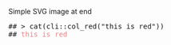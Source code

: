 
Simple SVG image at end

<style type="text/css">
.ansi-bold         { font-weight: bold;             }
.ansi-italic       { font-style: italic;            }
.ansi-underline    { text-decoration: underline;    }
.ansi-blink        { text-decoration: blink;        }
.ansi-hide         { visibility: hidden;            }
.ansi-crossedout   { text-decoration: line-through; }
.ansi-link:hover   { text-decoration: underline;    }
.ansi-color-0      { color: #282D35 }
.ansi-color-1      { color: #E88388 }
.ansi-color-2      { color: #A8CC8C }
.ansi-color-3      { color: #DBAB79 }
.ansi-color-4      { color: #71BEF2 }
.ansi-color-5      { color: #D290E4 }
.ansi-color-6      { color: #66C2CD }
.ansi-color-7      { color: #B9BFCA }
.ansi-color-8      { color: #6F7783 }
.ansi-color-9      { color: #E88388 }
.ansi-color-10     { color: #A8CC8C }
.ansi-color-11     { color: #DBAB79 }
.ansi-color-12     { color: #73BEF3 }
.ansi-color-13     { color: #D290E3 }
.ansi-color-14     { color: #66C2CD }
.ansi-color-15     { color: #FFFFFF }
.ansi-bg-color-0   { background-color: #282D35 }
.ansi-bg-color-1   { background-color: #E88388 }
.ansi-bg-color-2   { background-color: #A8CC8C }
.ansi-bg-color-3   { background-color: #DBAB79 }
.ansi-bg-color-4   { background-color: #71BEF2 }
.ansi-bg-color-5   { background-color: #D290E4 }
.ansi-bg-color-6   { background-color: #66C2CD }
.ansi-bg-color-7   { background-color: #B9BFCA }
.ansi-bg-color-8   { background-color: #6F7783 }
.ansi-bg-color-9   { background-color: #E88388 }
.ansi-bg-color-10  { background-color: #A8CC8C }
.ansi-bg-color-11  { background-color: #DBAB79 }
.ansi-bg-color-12  { background-color: #73BEF3 }
.ansi-bg-color-13  { background-color: #D290E3 }
.ansi-bg-color-14  { background-color: #66C2CD }
.ansi-bg-color-15  { background-color: #FFFFFF }
.ansi-color-16     { color: #000000 }
.ansi-color-52     { color: #330000 }
.ansi-color-88     { color: #660000 }
.ansi-color-124    { color: #990000 }
.ansi-color-160    { color: #cc0000 }
.ansi-color-196    { color: #ff0000 }
.ansi-color-22     { color: #003300 }
.ansi-color-58     { color: #333300 }
.ansi-color-94     { color: #663300 }
.ansi-color-130    { color: #993300 }
.ansi-color-166    { color: #cc3300 }
.ansi-color-202    { color: #ff3300 }
.ansi-color-28     { color: #006600 }
.ansi-color-64     { color: #336600 }
.ansi-color-100    { color: #666600 }
.ansi-color-136    { color: #996600 }
.ansi-color-172    { color: #cc6600 }
.ansi-color-208    { color: #ff6600 }
.ansi-color-34     { color: #009900 }
.ansi-color-70     { color: #339900 }
.ansi-color-106    { color: #669900 }
.ansi-color-142    { color: #999900 }
.ansi-color-178    { color: #cc9900 }
.ansi-color-214    { color: #ff9900 }
.ansi-color-40     { color: #00cc00 }
.ansi-color-76     { color: #33cc00 }
.ansi-color-112    { color: #66cc00 }
.ansi-color-148    { color: #99cc00 }
.ansi-color-184    { color: #cccc00 }
.ansi-color-220    { color: #ffcc00 }
.ansi-color-46     { color: #00ff00 }
.ansi-color-82     { color: #33ff00 }
.ansi-color-118    { color: #66ff00 }
.ansi-color-154    { color: #99ff00 }
.ansi-color-190    { color: #ccff00 }
.ansi-color-226    { color: #ffff00 }
.ansi-color-17     { color: #000033 }
.ansi-color-53     { color: #330033 }
.ansi-color-89     { color: #660033 }
.ansi-color-125    { color: #990033 }
.ansi-color-161    { color: #cc0033 }
.ansi-color-197    { color: #ff0033 }
.ansi-color-23     { color: #003333 }
.ansi-color-59     { color: #333333 }
.ansi-color-95     { color: #663333 }
.ansi-color-131    { color: #993333 }
.ansi-color-167    { color: #cc3333 }
.ansi-color-203    { color: #ff3333 }
.ansi-color-29     { color: #006633 }
.ansi-color-65     { color: #336633 }
.ansi-color-101    { color: #666633 }
.ansi-color-137    { color: #996633 }
.ansi-color-173    { color: #cc6633 }
.ansi-color-209    { color: #ff6633 }
.ansi-color-35     { color: #009933 }
.ansi-color-71     { color: #339933 }
.ansi-color-107    { color: #669933 }
.ansi-color-143    { color: #999933 }
.ansi-color-179    { color: #cc9933 }
.ansi-color-215    { color: #ff9933 }
.ansi-color-41     { color: #00cc33 }
.ansi-color-77     { color: #33cc33 }
.ansi-color-113    { color: #66cc33 }
.ansi-color-149    { color: #99cc33 }
.ansi-color-185    { color: #cccc33 }
.ansi-color-221    { color: #ffcc33 }
.ansi-color-47     { color: #00ff33 }
.ansi-color-83     { color: #33ff33 }
.ansi-color-119    { color: #66ff33 }
.ansi-color-155    { color: #99ff33 }
.ansi-color-191    { color: #ccff33 }
.ansi-color-227    { color: #ffff33 }
.ansi-color-18     { color: #000066 }
.ansi-color-54     { color: #330066 }
.ansi-color-90     { color: #660066 }
.ansi-color-126    { color: #990066 }
.ansi-color-162    { color: #cc0066 }
.ansi-color-198    { color: #ff0066 }
.ansi-color-24     { color: #003366 }
.ansi-color-60     { color: #333366 }
.ansi-color-96     { color: #663366 }
.ansi-color-132    { color: #993366 }
.ansi-color-168    { color: #cc3366 }
.ansi-color-204    { color: #ff3366 }
.ansi-color-30     { color: #006666 }
.ansi-color-66     { color: #336666 }
.ansi-color-102    { color: #666666 }
.ansi-color-138    { color: #996666 }
.ansi-color-174    { color: #cc6666 }
.ansi-color-210    { color: #ff6666 }
.ansi-color-36     { color: #009966 }
.ansi-color-72     { color: #339966 }
.ansi-color-108    { color: #669966 }
.ansi-color-144    { color: #999966 }
.ansi-color-180    { color: #cc9966 }
.ansi-color-216    { color: #ff9966 }
.ansi-color-42     { color: #00cc66 }
.ansi-color-78     { color: #33cc66 }
.ansi-color-114    { color: #66cc66 }
.ansi-color-150    { color: #99cc66 }
.ansi-color-186    { color: #cccc66 }
.ansi-color-222    { color: #ffcc66 }
.ansi-color-48     { color: #00ff66 }
.ansi-color-84     { color: #33ff66 }
.ansi-color-120    { color: #66ff66 }
.ansi-color-156    { color: #99ff66 }
.ansi-color-192    { color: #ccff66 }
.ansi-color-228    { color: #ffff66 }
.ansi-color-19     { color: #000099 }
.ansi-color-55     { color: #330099 }
.ansi-color-91     { color: #660099 }
.ansi-color-127    { color: #990099 }
.ansi-color-163    { color: #cc0099 }
.ansi-color-199    { color: #ff0099 }
.ansi-color-25     { color: #003399 }
.ansi-color-61     { color: #333399 }
.ansi-color-97     { color: #663399 }
.ansi-color-133    { color: #993399 }
.ansi-color-169    { color: #cc3399 }
.ansi-color-205    { color: #ff3399 }
.ansi-color-31     { color: #006699 }
.ansi-color-67     { color: #336699 }
.ansi-color-103    { color: #666699 }
.ansi-color-139    { color: #996699 }
.ansi-color-175    { color: #cc6699 }
.ansi-color-211    { color: #ff6699 }
.ansi-color-37     { color: #009999 }
.ansi-color-73     { color: #339999 }
.ansi-color-109    { color: #669999 }
.ansi-color-145    { color: #999999 }
.ansi-color-181    { color: #cc9999 }
.ansi-color-217    { color: #ff9999 }
.ansi-color-43     { color: #00cc99 }
.ansi-color-79     { color: #33cc99 }
.ansi-color-115    { color: #66cc99 }
.ansi-color-151    { color: #99cc99 }
.ansi-color-187    { color: #cccc99 }
.ansi-color-223    { color: #ffcc99 }
.ansi-color-49     { color: #00ff99 }
.ansi-color-85     { color: #33ff99 }
.ansi-color-121    { color: #66ff99 }
.ansi-color-157    { color: #99ff99 }
.ansi-color-193    { color: #ccff99 }
.ansi-color-229    { color: #ffff99 }
.ansi-color-20     { color: #0000cc }
.ansi-color-56     { color: #3300cc }
.ansi-color-92     { color: #6600cc }
.ansi-color-128    { color: #9900cc }
.ansi-color-164    { color: #cc00cc }
.ansi-color-200    { color: #ff00cc }
.ansi-color-26     { color: #0033cc }
.ansi-color-62     { color: #3333cc }
.ansi-color-98     { color: #6633cc }
.ansi-color-134    { color: #9933cc }
.ansi-color-170    { color: #cc33cc }
.ansi-color-206    { color: #ff33cc }
.ansi-color-32     { color: #0066cc }
.ansi-color-68     { color: #3366cc }
.ansi-color-104    { color: #6666cc }
.ansi-color-140    { color: #9966cc }
.ansi-color-176    { color: #cc66cc }
.ansi-color-212    { color: #ff66cc }
.ansi-color-38     { color: #0099cc }
.ansi-color-74     { color: #3399cc }
.ansi-color-110    { color: #6699cc }
.ansi-color-146    { color: #9999cc }
.ansi-color-182    { color: #cc99cc }
.ansi-color-218    { color: #ff99cc }
.ansi-color-44     { color: #00cccc }
.ansi-color-80     { color: #33cccc }
.ansi-color-116    { color: #66cccc }
.ansi-color-152    { color: #99cccc }
.ansi-color-188    { color: #cccccc }
.ansi-color-224    { color: #ffcccc }
.ansi-color-50     { color: #00ffcc }
.ansi-color-86     { color: #33ffcc }
.ansi-color-122    { color: #66ffcc }
.ansi-color-158    { color: #99ffcc }
.ansi-color-194    { color: #ccffcc }
.ansi-color-230    { color: #ffffcc }
.ansi-color-21     { color: #0000ff }
.ansi-color-57     { color: #3300ff }
.ansi-color-93     { color: #6600ff }
.ansi-color-129    { color: #9900ff }
.ansi-color-165    { color: #cc00ff }
.ansi-color-201    { color: #ff00ff }
.ansi-color-27     { color: #0033ff }
.ansi-color-63     { color: #3333ff }
.ansi-color-99     { color: #6633ff }
.ansi-color-135    { color: #9933ff }
.ansi-color-171    { color: #cc33ff }
.ansi-color-207    { color: #ff33ff }
.ansi-color-33     { color: #0066ff }
.ansi-color-69     { color: #3366ff }
.ansi-color-105    { color: #6666ff }
.ansi-color-141    { color: #9966ff }
.ansi-color-177    { color: #cc66ff }
.ansi-color-213    { color: #ff66ff }
.ansi-color-39     { color: #0099ff }
.ansi-color-75     { color: #3399ff }
.ansi-color-111    { color: #6699ff }
.ansi-color-147    { color: #9999ff }
.ansi-color-183    { color: #cc99ff }
.ansi-color-219    { color: #ff99ff }
.ansi-color-45     { color: #00ccff }
.ansi-color-81     { color: #33ccff }
.ansi-color-117    { color: #66ccff }
.ansi-color-153    { color: #99ccff }
.ansi-color-189    { color: #ccccff }
.ansi-color-225    { color: #ffccff }
.ansi-color-51     { color: #00ffff }
.ansi-color-87     { color: #33ffff }
.ansi-color-123    { color: #66ffff }
.ansi-color-159    { color: #99ffff }
.ansi-color-195    { color: #ccffff }
.ansi-color-231    { color: #ffffff }
.ansi-color-232    { color: #0a0a0a }
.ansi-color-233    { color: #141414 }
.ansi-color-234    { color: #1f1f1f }
.ansi-color-235    { color: #292929 }
.ansi-color-236    { color: #333333 }
.ansi-color-237    { color: #3d3d3d }
.ansi-color-238    { color: #474747 }
.ansi-color-239    { color: #525252 }
.ansi-color-240    { color: #5c5c5c }
.ansi-color-241    { color: #666666 }
.ansi-color-242    { color: #707070 }
.ansi-color-243    { color: #7a7a7a }
.ansi-color-244    { color: #858585 }
.ansi-color-245    { color: #8f8f8f }
.ansi-color-246    { color: #999999 }
.ansi-color-247    { color: #a3a3a3 }
.ansi-color-248    { color: #adadad }
.ansi-color-249    { color: #b8b8b8 }
.ansi-color-250    { color: #c2c2c2 }
.ansi-color-251    { color: #cccccc }
.ansi-color-252    { color: #d6d6d6 }
.ansi-color-253    { color: #e0e0e0 }
.ansi-color-254    { color: #ebebeb }
.ansi-color-255    { color: #f5f5f5 }
.ansi-bg-color-16  { background-color: #000000 }
.ansi-bg-color-52  { background-color: #330000 }
.ansi-bg-color-88  { background-color: #660000 }
.ansi-bg-color-124 { background-color: #990000 }
.ansi-bg-color-160 { background-color: #cc0000 }
.ansi-bg-color-196 { background-color: #ff0000 }
.ansi-bg-color-22  { background-color: #003300 }
.ansi-bg-color-58  { background-color: #333300 }
.ansi-bg-color-94  { background-color: #663300 }
.ansi-bg-color-130 { background-color: #993300 }
.ansi-bg-color-166 { background-color: #cc3300 }
.ansi-bg-color-202 { background-color: #ff3300 }
.ansi-bg-color-28  { background-color: #006600 }
.ansi-bg-color-64  { background-color: #336600 }
.ansi-bg-color-100 { background-color: #666600 }
.ansi-bg-color-136 { background-color: #996600 }
.ansi-bg-color-172 { background-color: #cc6600 }
.ansi-bg-color-208 { background-color: #ff6600 }
.ansi-bg-color-34  { background-color: #009900 }
.ansi-bg-color-70  { background-color: #339900 }
.ansi-bg-color-106 { background-color: #669900 }
.ansi-bg-color-142 { background-color: #999900 }
.ansi-bg-color-178 { background-color: #cc9900 }
.ansi-bg-color-214 { background-color: #ff9900 }
.ansi-bg-color-40  { background-color: #00cc00 }
.ansi-bg-color-76  { background-color: #33cc00 }
.ansi-bg-color-112 { background-color: #66cc00 }
.ansi-bg-color-148 { background-color: #99cc00 }
.ansi-bg-color-184 { background-color: #cccc00 }
.ansi-bg-color-220 { background-color: #ffcc00 }
.ansi-bg-color-46  { background-color: #00ff00 }
.ansi-bg-color-82  { background-color: #33ff00 }
.ansi-bg-color-118 { background-color: #66ff00 }
.ansi-bg-color-154 { background-color: #99ff00 }
.ansi-bg-color-190 { background-color: #ccff00 }
.ansi-bg-color-226 { background-color: #ffff00 }
.ansi-bg-color-17  { background-color: #000033 }
.ansi-bg-color-53  { background-color: #330033 }
.ansi-bg-color-89  { background-color: #660033 }
.ansi-bg-color-125 { background-color: #990033 }
.ansi-bg-color-161 { background-color: #cc0033 }
.ansi-bg-color-197 { background-color: #ff0033 }
.ansi-bg-color-23  { background-color: #003333 }
.ansi-bg-color-59  { background-color: #333333 }
.ansi-bg-color-95  { background-color: #663333 }
.ansi-bg-color-131 { background-color: #993333 }
.ansi-bg-color-167 { background-color: #cc3333 }
.ansi-bg-color-203 { background-color: #ff3333 }
.ansi-bg-color-29  { background-color: #006633 }
.ansi-bg-color-65  { background-color: #336633 }
.ansi-bg-color-101 { background-color: #666633 }
.ansi-bg-color-137 { background-color: #996633 }
.ansi-bg-color-173 { background-color: #cc6633 }
.ansi-bg-color-209 { background-color: #ff6633 }
.ansi-bg-color-35  { background-color: #009933 }
.ansi-bg-color-71  { background-color: #339933 }
.ansi-bg-color-107 { background-color: #669933 }
.ansi-bg-color-143 { background-color: #999933 }
.ansi-bg-color-179 { background-color: #cc9933 }
.ansi-bg-color-215 { background-color: #ff9933 }
.ansi-bg-color-41  { background-color: #00cc33 }
.ansi-bg-color-77  { background-color: #33cc33 }
.ansi-bg-color-113 { background-color: #66cc33 }
.ansi-bg-color-149 { background-color: #99cc33 }
.ansi-bg-color-185 { background-color: #cccc33 }
.ansi-bg-color-221 { background-color: #ffcc33 }
.ansi-bg-color-47  { background-color: #00ff33 }
.ansi-bg-color-83  { background-color: #33ff33 }
.ansi-bg-color-119 { background-color: #66ff33 }
.ansi-bg-color-155 { background-color: #99ff33 }
.ansi-bg-color-191 { background-color: #ccff33 }
.ansi-bg-color-227 { background-color: #ffff33 }
.ansi-bg-color-18  { background-color: #000066 }
.ansi-bg-color-54  { background-color: #330066 }
.ansi-bg-color-90  { background-color: #660066 }
.ansi-bg-color-126 { background-color: #990066 }
.ansi-bg-color-162 { background-color: #cc0066 }
.ansi-bg-color-198 { background-color: #ff0066 }
.ansi-bg-color-24  { background-color: #003366 }
.ansi-bg-color-60  { background-color: #333366 }
.ansi-bg-color-96  { background-color: #663366 }
.ansi-bg-color-132 { background-color: #993366 }
.ansi-bg-color-168 { background-color: #cc3366 }
.ansi-bg-color-204 { background-color: #ff3366 }
.ansi-bg-color-30  { background-color: #006666 }
.ansi-bg-color-66  { background-color: #336666 }
.ansi-bg-color-102 { background-color: #666666 }
.ansi-bg-color-138 { background-color: #996666 }
.ansi-bg-color-174 { background-color: #cc6666 }
.ansi-bg-color-210 { background-color: #ff6666 }
.ansi-bg-color-36  { background-color: #009966 }
.ansi-bg-color-72  { background-color: #339966 }
.ansi-bg-color-108 { background-color: #669966 }
.ansi-bg-color-144 { background-color: #999966 }
.ansi-bg-color-180 { background-color: #cc9966 }
.ansi-bg-color-216 { background-color: #ff9966 }
.ansi-bg-color-42  { background-color: #00cc66 }
.ansi-bg-color-78  { background-color: #33cc66 }
.ansi-bg-color-114 { background-color: #66cc66 }
.ansi-bg-color-150 { background-color: #99cc66 }
.ansi-bg-color-186 { background-color: #cccc66 }
.ansi-bg-color-222 { background-color: #ffcc66 }
.ansi-bg-color-48  { background-color: #00ff66 }
.ansi-bg-color-84  { background-color: #33ff66 }
.ansi-bg-color-120 { background-color: #66ff66 }
.ansi-bg-color-156 { background-color: #99ff66 }
.ansi-bg-color-192 { background-color: #ccff66 }
.ansi-bg-color-228 { background-color: #ffff66 }
.ansi-bg-color-19  { background-color: #000099 }
.ansi-bg-color-55  { background-color: #330099 }
.ansi-bg-color-91  { background-color: #660099 }
.ansi-bg-color-127 { background-color: #990099 }
.ansi-bg-color-163 { background-color: #cc0099 }
.ansi-bg-color-199 { background-color: #ff0099 }
.ansi-bg-color-25  { background-color: #003399 }
.ansi-bg-color-61  { background-color: #333399 }
.ansi-bg-color-97  { background-color: #663399 }
.ansi-bg-color-133 { background-color: #993399 }
.ansi-bg-color-169 { background-color: #cc3399 }
.ansi-bg-color-205 { background-color: #ff3399 }
.ansi-bg-color-31  { background-color: #006699 }
.ansi-bg-color-67  { background-color: #336699 }
.ansi-bg-color-103 { background-color: #666699 }
.ansi-bg-color-139 { background-color: #996699 }
.ansi-bg-color-175 { background-color: #cc6699 }
.ansi-bg-color-211 { background-color: #ff6699 }
.ansi-bg-color-37  { background-color: #009999 }
.ansi-bg-color-73  { background-color: #339999 }
.ansi-bg-color-109 { background-color: #669999 }
.ansi-bg-color-145 { background-color: #999999 }
.ansi-bg-color-181 { background-color: #cc9999 }
.ansi-bg-color-217 { background-color: #ff9999 }
.ansi-bg-color-43  { background-color: #00cc99 }
.ansi-bg-color-79  { background-color: #33cc99 }
.ansi-bg-color-115 { background-color: #66cc99 }
.ansi-bg-color-151 { background-color: #99cc99 }
.ansi-bg-color-187 { background-color: #cccc99 }
.ansi-bg-color-223 { background-color: #ffcc99 }
.ansi-bg-color-49  { background-color: #00ff99 }
.ansi-bg-color-85  { background-color: #33ff99 }
.ansi-bg-color-121 { background-color: #66ff99 }
.ansi-bg-color-157 { background-color: #99ff99 }
.ansi-bg-color-193 { background-color: #ccff99 }
.ansi-bg-color-229 { background-color: #ffff99 }
.ansi-bg-color-20  { background-color: #0000cc }
.ansi-bg-color-56  { background-color: #3300cc }
.ansi-bg-color-92  { background-color: #6600cc }
.ansi-bg-color-128 { background-color: #9900cc }
.ansi-bg-color-164 { background-color: #cc00cc }
.ansi-bg-color-200 { background-color: #ff00cc }
.ansi-bg-color-26  { background-color: #0033cc }
.ansi-bg-color-62  { background-color: #3333cc }
.ansi-bg-color-98  { background-color: #6633cc }
.ansi-bg-color-134 { background-color: #9933cc }
.ansi-bg-color-170 { background-color: #cc33cc }
.ansi-bg-color-206 { background-color: #ff33cc }
.ansi-bg-color-32  { background-color: #0066cc }
.ansi-bg-color-68  { background-color: #3366cc }
.ansi-bg-color-104 { background-color: #6666cc }
.ansi-bg-color-140 { background-color: #9966cc }
.ansi-bg-color-176 { background-color: #cc66cc }
.ansi-bg-color-212 { background-color: #ff66cc }
.ansi-bg-color-38  { background-color: #0099cc }
.ansi-bg-color-74  { background-color: #3399cc }
.ansi-bg-color-110 { background-color: #6699cc }
.ansi-bg-color-146 { background-color: #9999cc }
.ansi-bg-color-182 { background-color: #cc99cc }
.ansi-bg-color-218 { background-color: #ff99cc }
.ansi-bg-color-44  { background-color: #00cccc }
.ansi-bg-color-80  { background-color: #33cccc }
.ansi-bg-color-116 { background-color: #66cccc }
.ansi-bg-color-152 { background-color: #99cccc }
.ansi-bg-color-188 { background-color: #cccccc }
.ansi-bg-color-224 { background-color: #ffcccc }
.ansi-bg-color-50  { background-color: #00ffcc }
.ansi-bg-color-86  { background-color: #33ffcc }
.ansi-bg-color-122 { background-color: #66ffcc }
.ansi-bg-color-158 { background-color: #99ffcc }
.ansi-bg-color-194 { background-color: #ccffcc }
.ansi-bg-color-230 { background-color: #ffffcc }
.ansi-bg-color-21  { background-color: #0000ff }
.ansi-bg-color-57  { background-color: #3300ff }
.ansi-bg-color-93  { background-color: #6600ff }
.ansi-bg-color-129 { background-color: #9900ff }
.ansi-bg-color-165 { background-color: #cc00ff }
.ansi-bg-color-201 { background-color: #ff00ff }
.ansi-bg-color-27  { background-color: #0033ff }
.ansi-bg-color-63  { background-color: #3333ff }
.ansi-bg-color-99  { background-color: #6633ff }
.ansi-bg-color-135 { background-color: #9933ff }
.ansi-bg-color-171 { background-color: #cc33ff }
.ansi-bg-color-207 { background-color: #ff33ff }
.ansi-bg-color-33  { background-color: #0066ff }
.ansi-bg-color-69  { background-color: #3366ff }
.ansi-bg-color-105 { background-color: #6666ff }
.ansi-bg-color-141 { background-color: #9966ff }
.ansi-bg-color-177 { background-color: #cc66ff }
.ansi-bg-color-213 { background-color: #ff66ff }
.ansi-bg-color-39  { background-color: #0099ff }
.ansi-bg-color-75  { background-color: #3399ff }
.ansi-bg-color-111 { background-color: #6699ff }
.ansi-bg-color-147 { background-color: #9999ff }
.ansi-bg-color-183 { background-color: #cc99ff }
.ansi-bg-color-219 { background-color: #ff99ff }
.ansi-bg-color-45  { background-color: #00ccff }
.ansi-bg-color-81  { background-color: #33ccff }
.ansi-bg-color-117 { background-color: #66ccff }
.ansi-bg-color-153 { background-color: #99ccff }
.ansi-bg-color-189 { background-color: #ccccff }
.ansi-bg-color-225 { background-color: #ffccff }
.ansi-bg-color-51  { background-color: #00ffff }
.ansi-bg-color-87  { background-color: #33ffff }
.ansi-bg-color-123 { background-color: #66ffff }
.ansi-bg-color-159 { background-color: #99ffff }
.ansi-bg-color-195 { background-color: #ccffff }
.ansi-bg-color-231 { background-color: #ffffff }
.ansi-bg-color-232 { background-color: #0a0a0a }
.ansi-bg-color-233 { background-color: #141414 }
.ansi-bg-color-234 { background-color: #1f1f1f }
.ansi-bg-color-235 { background-color: #292929 }
.ansi-bg-color-236 { background-color: #333333 }
.ansi-bg-color-237 { background-color: #3d3d3d }
.ansi-bg-color-238 { background-color: #474747 }
.ansi-bg-color-239 { background-color: #525252 }
.ansi-bg-color-240 { background-color: #5c5c5c }
.ansi-bg-color-241 { background-color: #666666 }
.ansi-bg-color-242 { background-color: #707070 }
.ansi-bg-color-243 { background-color: #7a7a7a }
.ansi-bg-color-244 { background-color: #858585 }
.ansi-bg-color-245 { background-color: #8f8f8f }
.ansi-bg-color-246 { background-color: #999999 }
.ansi-bg-color-247 { background-color: #a3a3a3 }
.ansi-bg-color-248 { background-color: #adadad }
.ansi-bg-color-249 { background-color: #b8b8b8 }
.ansi-bg-color-250 { background-color: #c2c2c2 }
.ansi-bg-color-251 { background-color: #cccccc }
.ansi-bg-color-252 { background-color: #d6d6d6 }
.ansi-bg-color-253 { background-color: #e0e0e0 }
.ansi-bg-color-254 { background-color: #ebebeb }
.ansi-bg-color-255 { background-color: #f5f5f5 }
div.asciicast      { color: #B9C0CB, font-family: 'Fira Code',Monaco,Consolas,Menlo,'Bitstream Vera Sans Mono','Powerline Symbols',monospace, line-height: 1.300000 }
</style>

<div class="asciicast">

<pre>
## &gt; cat(cli::col_red("this is red"))                                                                  
## <span class="ansi-color-1">this is red</span>                                                                                         
</pre>

</div>
